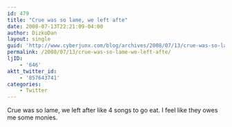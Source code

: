 ```yaml
---
id: 479
title: "Crue was so lame, we left afte"
date: 2008-07-13T22:21:09-04:00
author: DizkoDan
layout: single
guid: 'http://www.cyberjunx.com/blog/archives/2008/07/13/crue-was-so-lame-we-left-afte/'
permalink: /2008/07/13/crue-was-so-lame-we-left-afte/
ljID:
    - '646'
aktt_twitter_id:
    - '857643741'
categories:
    - Twitter
---
```


Crue was so lame, we left after like 4 songs to go eat. I feel like they owes me some monies.